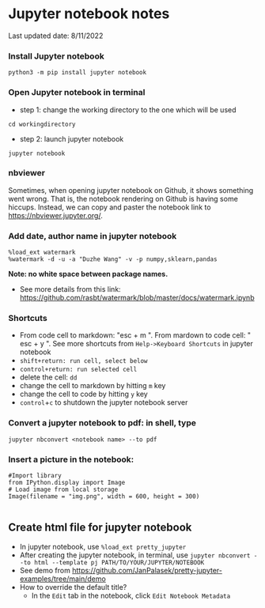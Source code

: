 # Jupyter notebook notes
Last updated date: 8/11/2022


### Install Jupyter notebook

```
python3 -m pip install jupyter notebook
```

### Open Jupyter notebook in terminal 
  - step 1: change the working directory to the one which will be used 
  ```
  cd workingdirectory
  ```

  - step 2: launch jupyter notebook
  ```
  jupyter notebook
  ```
### nbviewer
Sometimes, when opening jupyter notebook on Github, it shows something went wrong. That is, the notebook rendering on Github is having some hiccups. Instead, we can copy and paster the notebook link to https://nbviewer.jupyter.org/.   


### Add date, author name in jupyter notebook

```
%load_ext watermark
%watermark -d -u -a "Duzhe Wang" -v -p numpy,sklearn,pandas
```
**Note: no white space between package names.** 

- See more details from this link: https://github.com/rasbt/watermark/blob/master/docs/watermark.ipynb


### Shortcuts

- From code cell to markdown: "esc + m ". From mardown to code cell: " esc + y ". See more shortcuts from ```Help->Keyboard Shortcuts``` in jupyter notebook
- ``shift+return: run cell, select below``
- ``control+return: run selected cell``
- delete the cell: ``dd``
- change the cell to markdown by hitting ``m`` key
- change the cell to code by hitting ``y`` key
- ``control``+``c`` to shutdown the jupyter notebook server

### Convert a jupyter notebook to pdf: in shell, type
  ```
  jupyter nbconvert <notebook name> --to pdf
  ```

### Insert a picture in the notebook:

```
#Import library
from IPython.display import Image
# Load image from local storage
Image(filename = "img.png", width = 600, height = 300)


```


## Create html file for jupyter notebook
- In jupyter notebook, use ``%load_ext pretty_jupyter``
- After creating the jupyter notebook, in terminal, use ``jupyter nbconvert --to html --template pj PATH/TO/YOUR/JUPYTER/NOTEBOOK``
- See demo from https://github.com/JanPalasek/pretty-jupyter-examples/tree/main/demo
- How to override the default title?
  - In the `Edit` tab in the notebook, click `Edit Notebook Metadata`   
